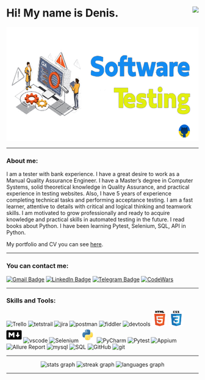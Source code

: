 # Hi! My name is Denis. <img align="right" src="https://visitor-badge.laobi.icu/badge?page_id=Cheglikov.Cheglikov-badge&left_text=My%20Page%20Visitors"  />

<img alt="QA" src="IMG_13.png" title="QA. Software testing" width="1200" height="300"/>


---
### About me:

I am a tester with bank experience. I have a great desire to work as a Manual Quality Assurance Engineer. I have a Master’s degree in Computer Systems, solid theoretical knowledge in Quality Assurance, and practical experience in testing websites. Also, I have 5 years of experience completing technical tasks and performing acceptance testing. I am a fast learner, attentive to details with critical and logical thinking and teamwork skills. I am motivated to grow professionally and ready to acquire knowledge and practical skills in automated testing in the future. I read books about Python. I have been learning Pytest, Selenium, SQL, API in Python.

My portfolio and CV you can see [here](https://github.com/Cheglikov/Portfolio.git).

---

### You can contact me: 
[![Gmail Badge](https://img.shields.io/badge/-Denis.Cheglikov-red?style=flat&logo=Gmail&logoColor=white)](mailto:denis.cheglikov@gmail.com) 
[![LinkedIn Badge](https://img.shields.io/badge/-Denis.Cheglikov-blue?style=flat&logo=LinkedIn&logoColor=white)](https://www.linkedin.com/in/denis-cheglikov-180306250/) 
[![Telegram Badge](https://img.shields.io/badge/-DenisCheglikov-yellow?style=flat&logo=Telegram&logoColor=white)](https://t.me/DenisCheglikov) 
[<img alt="CodeWars" src="https://www.codewars.com/users/Denis%20Cheglikov/badges/large"/>](https://www.codewars.com/)

---

### Skills and Tools:

<img src="https://cdn.jsdelivr.net/gh/devicons/devicon@latest/icons/trello/trello-plain.svg" title="Trello" alt="Trello" width="40" height="40"/> <img src="https://codahosted.io/packs/21236/unversioned/assets/LOGO/ba1091c59bab89cd2fd0f289622731fe16113d7b00905abe64759c313a4b73b76c1b0426076ed76cb74752234c734131df46992d5b8b48fc13e264240e4f7119f736cfeb64df36ded54b5cbf6198b9cadedf18dd0cac5c7dbcd16e6336c29363cd1292ba" title="testrail" alt="tetstrail" width="40" height="40"/>
<img src="https://cdn.jsdelivr.net/gh/devicons/devicon/icons/jira/jira-original.svg" title="jira" alt="jira" width="40" height="40"/>
<img src="https://seeklogo.com/images/P/postman-logo-0087CA0D15-seeklogo.com.png" title="postman" alt="postman" width="40" height="40"/>
<img src="https://www.megaleechers.com/storage/Fiddler-Everywhere-Icon.png" title="fiddler" alt="fiddler" width="40" height="40"/>
<img src="https://d33wubrfki0l68.cloudfront.net/38b5c953a4667366685d55db55d057c86db1fc54/a0fdc/static/acae6b24d940347661ca901ea07f47c1/chrome-dev-logo-icon.png" title="devtools" alt="devtools" width="40" height="40"/>
<img alt="HTML5" width="40px" src="https://raw.githubusercontent.com/github/explore/80688e429a7d4ef2fca1e82350fe8e3517d3494d/topics/html/html.png" />
<img alt="CSS3" width="40px" src="https://raw.githubusercontent.com/github/explore/80688e429a7d4ef2fca1e82350fe8e3517d3494d/topics/css/css.png" />
<img alt="Markdown" width="40px" src="https://raw.githubusercontent.com/github/explore/80688e429a7d4ef2fca1e82350fe8e3517d3494d/topics/markdown/markdown.png" />
<img src="https://cdn.jsdelivr.net/gh/devicons/devicon/icons/vscode/vscode-original.svg" title="vscode" alt="vscode" width="40" height="40"/>
<img src="https://cdn.jsdelivr.net/gh/devicons/devicon@latest/icons/selenium/selenium-original.svg" title="Selenium" alt="Selenium" width="40" height="40"/>
<img alt="Python" title="Python" width="40px" height="40" src="https://raw.githubusercontent.com/github/explore/80688e429a7d4ef2fca1e82350fe8e3517d3494d/topics/python/python.png"/>
<img src="https://cdn.jsdelivr.net/gh/devicons/devicon@latest/icons/pycharm/pycharm-original.svg" title="PyCharm" alt="PyCharm" width="40" height="40"/>
<img src="https://cdn.jsdelivr.net/gh/devicons/devicon@latest/icons/pytest/pytest-original.svg" title="Pytest" alt="Pytest" width="40" height="40"/>
<img src="https://images.credly.com/images/af6eb254-169b-452a-a63c-5a1f986ed4cc/twitter_thumb_201604_appium.png" title="Appium" alt="Appium" width="40" height="40"/>
<img src="https://images.opencollective.com/allure-report/a3f97da/logo/256.png" title="Allure Report" alt="Allure Report" width="40" height="40"/>
<img src="https://cdn.jsdelivr.net/gh/devicons/devicon/icons/mysql/mysql-original.svg" title="mysql" alt="mysql" width="40" height="40"/>
<img src="https://cdn.jsdelivr.net/gh/devicons/devicon@latest/icons/azuresqldatabase/azuresqldatabase-original.svg" title="SQL" alt="SQL" width="40" height="40"/>
<img src="https://cdn.iconscout.com/icon/free/png-512/free-github-10516009-8630395.png?f=webp&w=256" title="GitHub" alt="GitHub" width="40" height="40"/>
<img src="https://cdn.jsdelivr.net/gh/devicons/devicon/icons/git/git-original.svg" title="git" alt="git" width="40" height="40"/>

---

<div align="center">
  <img src="http://github-profile-summary-cards.vercel.app/api/cards/stats?username=Cheglikov&hide_title=false&hide_rank=false&show_icons=true&include_all_commits=true&count_private=true&disable_animations=false&theme=github_dark&locale=en&hide_border=true&order=1" height="150" alt="stats graph"  />
  <img src="http://github-profile-summary-cards.vercel.app/api/cards/profile-details?username=Cheglikov&theme=github_dark&hide_border=false&border_radius=5&order=3" height="150" alt="streak graph"  />
  <img src="https://github-readme-stats.vercel.app/api/top-langs?username=Cheglikov&locale=en&hide_title=false&layout=compact&card_width=320&langs_count=5&theme=github_dark&hide_border=true&order=1" height="150" alt="languages graph"  />
</div>

---

          
 

          
          
          
         




